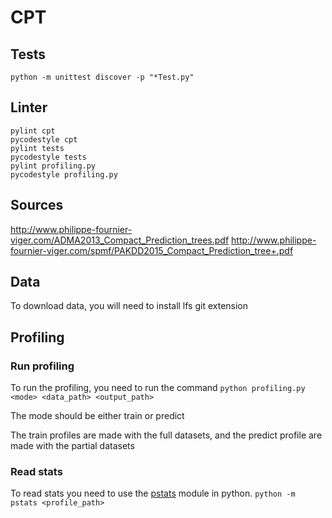 # CPT

## Tests
```
python -m unittest discover -p "*Test.py"
```

## Linter
```
pylint cpt
pycodestyle cpt
pylint tests
pycodestyle tests
pylint profiling.py
pycodestyle profiling.py
```

## Sources
http://www.philippe-fournier-viger.com/ADMA2013_Compact_Prediction_trees.pdf
http://www.philippe-fournier-viger.com/spmf/PAKDD2015_Compact_Prediction_tree+.pdf

## Data
To download data, you will need to install lfs git extension

## 	Profiling
### Run profiling
To run the profiling, you need to run the command `python profiling.py <mode> <data_path> <output_path>`

The mode should be either train or predict

The train profiles are made with the full datasets, and the predict profile are made with the partial datasets

### Read stats
To read stats you need to use the [pstats](https://docs.python.org/3/library/profile.html) module in python. `python -m pstats <profile_path>`
